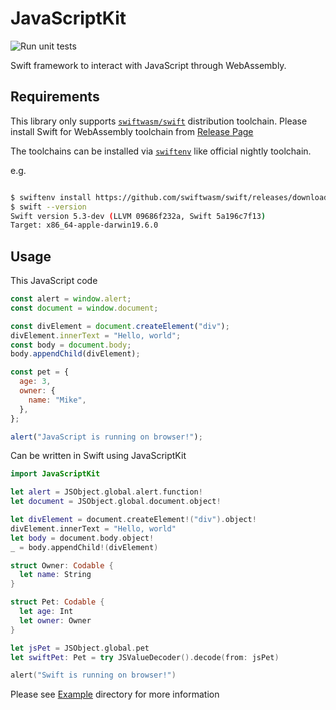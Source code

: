# JavaScriptKit

![Run unit tests](https://github.com/swiftwasm/JavaScriptKit/workflows/Run%20unit%20tests/badge.svg?branch=main)

Swift framework to interact with JavaScript through WebAssembly.

## Requirements

This library only supports [`swiftwasm/swift`](https://github.com/swiftwasm/swift) distribution toolchain. Please install Swift for WebAssembly toolchain from [Release Page](https://github.com/swiftwasm/swift/releases)

The toolchains can be installed via [`swiftenv`](https://github.com/kylef/swiftenv) like official nightly toolchain.

e.g.

```sh

$ swiftenv install https://github.com/swiftwasm/swift/releases/download/swift-wasm-5.3-SNAPSHOT-2020-08-10-a/swift-wasm-5.3-SNAPSHOT-2020-08-10-a-osx.tar.gz
$ swift --version
Swift version 5.3-dev (LLVM 09686f232a, Swift 5a196c7f13)
Target: x86_64-apple-darwin19.6.0
```

## Usage

This JavaScript code

```javascript
const alert = window.alert;
const document = window.document;

const divElement = document.createElement("div");
divElement.innerText = "Hello, world";
const body = document.body;
body.appendChild(divElement);

const pet = {
  age: 3,
  owner: {
    name: "Mike",
  },
};

alert("JavaScript is running on browser!");
```

Can be written in Swift using JavaScriptKit

```swift
import JavaScriptKit

let alert = JSObject.global.alert.function!
let document = JSObject.global.document.object!

let divElement = document.createElement!("div").object!
divElement.innerText = "Hello, world"
let body = document.body.object!
_ = body.appendChild!(divElement)

struct Owner: Codable {
  let name: String
}

struct Pet: Codable {
  let age: Int
  let owner: Owner
}

let jsPet = JSObject.global.pet
let swiftPet: Pet = try JSValueDecoder().decode(from: jsPet)

alert("Swift is running on browser!")
```

Please see [Example](https://github.com/swiftwasm/JavaScriptKit/tree/main/Example) directory for more information
